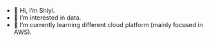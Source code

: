 - 👋 Hi, I’m Shiyi.
- 🔢 I’m interested in data.
- 🌱 I’m currently learning different cloud platform (mainly focused in AWS).

<!---
shiyis/shiyis is a ✨ special ✨ repository because its `README.md` (this file) appears on your GitHub profile.
You can click the Preview link to take a look at your changes.
--->


